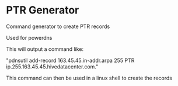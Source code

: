 # PTR Generator

Command generator to create PTR records

Used for powerdns

This will output a command like:

"pdnsutil add-record 163.45.45.in-addr.arpa  255 PTR ip.255.163.45.45.hivedatacenter.com."

This command can then be used in a linux shell to create the records

